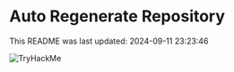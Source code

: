 # Auto Regenerate Repository

This README was last updated: 2024-09-11 23:23:46

 ![TryHackMe](https://tryhackme.com/badge/533634)